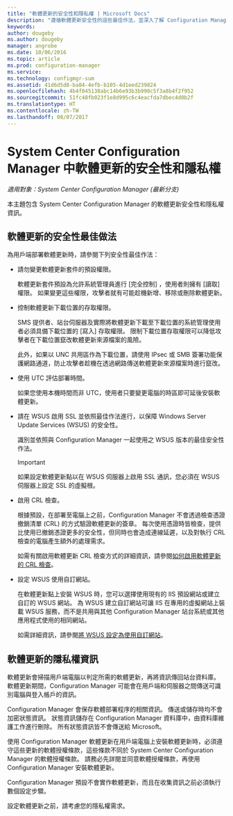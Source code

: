 ```yaml
---
title: "軟體更新的安全性和隱私權 | Microsoft Docs"
description: "遵循軟體更新安全性的這些最佳作法，並深入了解 Configuration Manager 如何處理隱私權資訊。"
keywords: 
author: dougeby
ms.author: dougeby
manager: angrobe
ms.date: 10/06/2016
ms.topic: article
ms.prod: configuration-manager
ms.service: 
ms.technology: configmgr-sum
ms.assetid: 41d6d5d8-ba84-4efb-b105-4d1eed239824
ms.openlocfilehash: 4b4f045138abc14b6e93b3b990c5f3a8b4f2f952
ms.sourcegitcommit: 51fc48fb023f1e8d995c6c4eacfda7dbec4d0b2f
ms.translationtype: HT
ms.contentlocale: zh-TW
ms.lasthandoff: 08/07/2017
---
```

# <a name="security-and-privacy-for-software-updates-in-system-center-configuration-manager"></a>System Center Configuration Manager 中軟體更新的安全性和隱私權

*適用對象：System Center Configuration Manager (最新分支)*

本主題包含 System Center Configuration Manager 的軟體更新安全性和隱私權資訊。  

##  <a name="BKMK_Security_HardwareInventory"></a> 軟體更新的安全性最佳做法  
 為用戶端部署軟體更新時，請參閱下列安全性最佳作法：  

-   請勿變更軟體更新套件的預設權限。  

     軟體更新套件預設為允許系統管理員進行 [完全控制]  ，使用者則擁有 [讀取]  權限。 如果變更這些權限，攻擊者就有可能趁機新增、移除或刪除軟體更新。  

-   控制軟體更新下載位置的存取權限。  

     SMS 提供者、站台伺服器及實際將軟體更新下載至下載位置的系統管理使用者必須具備下載位置的 [寫入]  存取權限。 限制下載位置存取權限可以降低攻擊者在下載位置竄改軟體更新來源檔案的風險。  

     此外，如果以 UNC 共用區作為下載位置，請使用 IPsec 或 SMB 簽署功能保護網路通道，防止攻擊者趁機在透過網路傳送軟體更新來源檔案時進行竄改。  

-   使用 UTC 評估部署時間。  

     如果您使用本機時間而非 UTC，使用者只要變更電腦的時區即可延後安裝軟體更新。  

-   請在 WSUS 啟用 SSL 並依照最佳作法進行，以保障 Windows Server Update Services (WSUS) 的安全性。  

     識別並依照與 Configuration Manager 一起使用之 WSUS 版本的最佳安全性作法。  

    > [!IMPORTANT]  
    >  如果設定軟體更新點以在 WSUS 伺服器上啟用 SSL 通訊，您必須在 WSUS 伺服器上設定 SSL 的虛擬根。  

-   啟用 CRL 檢查。  

     根據預設，在部署至電腦上之前，Configuration Manager 不會透過檢查憑證撤銷清單 (CRL) 的方式驗證軟體更新的簽章。 每次使用憑證時皆檢查，提供比使用已撤銷憑證更多的安全性，但同時也會造成連線延遲，以及對執行 CRL 檢查的電腦產生額外的處理需求。  

     如需有關啟用軟體更新 CRL 檢查方式的詳細資訊，請參閱[如何啟用軟體更新的 CRL 檢查](../get-started/manage-settings-for-software-updates.md#crl-checking-for-software-updates)。  

-   設定 WSUS 使用自訂網站。  

     在軟體更新點上安裝 WSUS 時，您可以選擇使用現有的 IIS 預設網站或建立自訂的 WSUS 網站。 為 WSUS 建立自訂網站可讓 IIS 在專用的虛擬網站上裝載 WSUS 服務，而不是共用與其他 Configuration Manager 站台系統或其他應用程式使用的相同網站。  

     如需詳細資訊，請參閱[將 WSUS 設定為使用自訂網站](plan-for-software-updates.md#BKMK_CustomWebSite)。  

##  <a name="BKMK_Privacy_HardwareInventory"></a> 軟體更新的隱私權資訊  
 軟體更新會掃描用戶端電腦以判定所需的軟體更新，再將資訊傳回站台資料庫。 軟體更新期間，Configuration Manager 可能會在用戶端和伺服器之間傳送可識別電腦與登入帳戶的資訊。  

 Configuration Manager 會保存軟體部署程序的相關資訊。 傳送或儲存時均不會加密狀態資訊。 狀態資訊儲存在 Configuration Manager 資料庫中，由資料庫維護工作進行刪除。 所有狀態資訊皆不會傳送給 Microsoft。  

 使用 Configuration Manager 軟體更新在用戶端電腦上安裝軟體更新時，必須遵守這些更新的軟體授權條款，這些條款不同於 System Center Configuration Manager 的軟體授權條款。 請務必先詳閱並同意軟體授權條款，再使用 Configuration Manager 安裝軟體更新。  

 Configuration Manager 預設不會實作軟體更新，而且在收集資訊之前必須執行數個設定步驟。  

 設定軟體更新之前，請考慮您的隱私權需求。  
